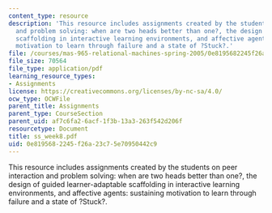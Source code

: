 ```yaml
---
content_type: resource
description: 'This resource includes assignments created by the students on peer interaction
  and problem solving: when are two heads better than one?, the design of guided learner-adaptable
  scaffolding in interactive learning environments, and affective agents: sustaining
  motivation to learn through failure and a state of ?Stuck?.'
file: /courses/mas-965-relational-machines-spring-2005/0e8195682245f26a23c75e70950442c9_ss_week8.pdf
file_size: 70564
file_type: application/pdf
learning_resource_types:
- Assignments
license: https://creativecommons.org/licenses/by-nc-sa/4.0/
ocw_type: OCWFile
parent_title: Assignments
parent_type: CourseSection
parent_uid: af7c6fa2-6acf-1f3b-13a3-263f542d206f
resourcetype: Document
title: ss_week8.pdf
uid: 0e819568-2245-f26a-23c7-5e70950442c9
---
```

This resource includes assignments created by the students on peer interaction and problem solving: when are two heads better than one?, the design of guided learner-adaptable scaffolding in interactive learning environments, and affective agents: sustaining motivation to learn through failure and a state of ?Stuck?.